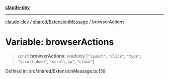 [**claude-dev**](../../../README.md)

***

[claude-dev](../../../README.md) / [shared/ExtensionMessage](../README.md) / browserActions

# Variable: browserActions

> `const` **browserActions**: readonly \[`"launch"`, `"click"`, `"type"`, `"scroll_down"`, `"scroll_up"`, `"close"`\]

Defined in: src/shared/ExtensionMessage.ts:159
